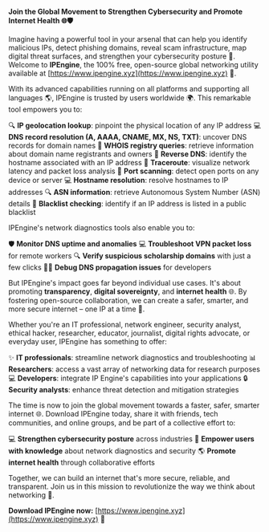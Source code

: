 **Join the Global Movement to Strengthen Cybersecurity and Promote Internet Health 🌐🛡️**

Imagine having a powerful tool in your arsenal that can help you identify malicious IPs, detect phishing domains, reveal scam infrastructure, map digital threat surfaces, and strengthen your cybersecurity posture 🔐. Welcome to **IPEngine**, the 100% free, open-source global networking utility available at [https://www.ipengine.xyz](https://www.ipengine.xyz) 🚀.

With its advanced capabilities running on all platforms and supporting all languages 🌎, IPEngine is trusted by users worldwide 🌍. This remarkable tool empowers you to:

🔍 **IP geolocation lookup**: pinpoint the physical location of any IP address
💻 **DNS record resolution (A, AAAA, CNAME, MX, NS, TXT)**: uncover DNS records for domain names
👀 **WHOIS registry queries**: retrieve information about domain name registrants and owners
🔄 **Reverse DNS**: identify the hostname associated with an IP address
📡 **Traceroute**: visualize network latency and packet loss analysis
🔧 **Port scanning**: detect open ports on any device or server
💻 **Hostname resolution**: resolve hostnames to IP addresses
🔍 **ASN information**: retrieve Autonomous System Number (ASN) details
🚨 **Blacklist checking**: identify if an IP address is listed in a public blacklist

IPEngine's network diagnostics tools also enable you to:

🛡️ **Monitor DNS uptime and anomalies**
💻 **Troubleshoot VPN packet loss** for remote workers
🔍 **Verify suspicious scholarship domains** with just a few clicks
👨‍🎓 **Debug DNS propagation issues** for developers

But IPEngine's impact goes far beyond individual use cases. It's about promoting **transparency**, **digital sovereignty**, and **internet health** 🌐. By fostering open-source collaboration, we can create a safer, smarter, and more secure internet – one IP at a time 🔩.

Whether you're an IT professional, network engineer, security analyst, ethical hacker, researcher, educator, journalist, digital rights advocate, or everyday user, IPEngine has something to offer:

✨ **IT professionals**: streamline network diagnostics and troubleshooting
📊 **Researchers**: access a vast array of networking data for research purposes
💻 **Developers**: integrate IP Engine's capabilities into your applications
🔒 **Security analysts**: enhance threat detection and mitigation strategies

The time is now to join the global movement towards a faster, safer, smarter internet 🌐. Download IPEngine today, share it with friends, tech communities, and online groups, and be part of a collective effort to:

💻 **Strengthen cybersecurity posture** across industries
👫 **Empower users with knowledge** about network diagnostics and security
🌎 **Promote internet health** through collaborative efforts

Together, we can build an internet that's more secure, reliable, and transparent. Join us in this mission to revolutionize the way we think about networking 🚀.

**Download IPEngine now:** [https://www.ipengine.xyz](https://www.ipengine.xyz) 📡